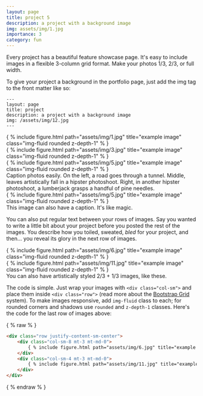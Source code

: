 ```yaml
---
layout: page
title: project 5
description: a project with a background image
img: assets/img/1.jpg
importance: 3
category: fun
---
```


Every project has a beautiful feature showcase page.
It's easy to include images in a flexible 3-column grid format.
Make your photos 1/3, 2/3, or full width.

To give your project a background in the portfolio page, just add the img tag to the front matter like so:

    ---
    layout: page
    title: project
    description: a project with a background image
    img: /assets/img/12.jpg
    ---

<div class="row">
    <div class="col-sm mt-3 mt-md-0">
        { % include figure.html path="assets/img/1.jpg" title="example image" class="img-fluid rounded z-depth-1" % }
    </div>
    <div class="col-sm mt-3 mt-md-0">
        { % include figure.html path="assets/img/3.jpg" title="example image" class="img-fluid rounded z-depth-1" % }
    </div>
    <div class="col-sm mt-3 mt-md-0">
        { % include figure.html path="assets/img/5.jpg" title="example image" class="img-fluid rounded z-depth-1" % }
    </div>
</div>
<div class="caption">
    Caption photos easily. On the left, a road goes through a tunnel. Middle, leaves artistically fall in a hipster photoshoot. Right, in another hipster photoshoot, a lumberjack grasps a handful of pine needles.
</div>
<div class="row">
    <div class="col-sm mt-3 mt-md-0">
        { % include figure.html path="assets/img/5.jpg" title="example image" class="img-fluid rounded z-depth-1" % }
    </div>
</div>
<div class="caption">
    This image can also have a caption. It's like magic.
</div>

You can also put regular text between your rows of images.
Say you wanted to write a little bit about your project before you posted the rest of the images.
You describe how you toiled, sweated, *bled* for your project, and then... you reveal its glory in the next row of images.


<div class="row justify-content-sm-center">
    <div class="col-sm-8 mt-3 mt-md-0">
        { % include figure.html path="assets/img/6.jpg" title="example image" class="img-fluid rounded z-depth-1" % }
    </div>
    <div class="col-sm-4 mt-3 mt-md-0">
        { % include figure.html path="assets/img/11.jpg" title="example image" class="img-fluid rounded z-depth-1" % }
    </div>
</div>
<div class="caption">
    You can also have artistically styled 2/3 + 1/3 images, like these.
</div>


The code is simple.
Just wrap your images with `<div class="col-sm">` and place them inside `<div class="row">` (read more about the <a href="https://getbootstrap.com/docs/4.4/layout/grid/">Bootstrap Grid</a> system).
To make images responsive, add `img-fluid` class to each; for rounded corners and shadows use `rounded` and `z-depth-1` classes.
Here's the code for the last row of images above:

{ % raw % }
```html
<div class="row justify-content-sm-center">
    <div class="col-sm-8 mt-3 mt-md-0">
        { % include figure.html path="assets/img/6.jpg" title="example image" class="img-fluid rounded z-depth-1" % }
    </div>
    <div class="col-sm-4 mt-3 mt-md-0">
        { % include figure.html path="assets/img/11.jpg" title="example image" class="img-fluid rounded z-depth-1" % }
    </div>
</div>
```
{ % endraw % }
